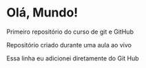 # Olá, Mundo!
Primeiro repositório do curso de git e GitHub

Repositório criado durante uma aula ao vivo

Essa linha eu adicionei diretamente do Git Hub
